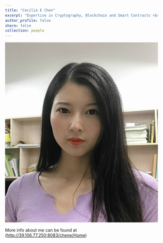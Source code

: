 ```yaml
---
title: "Cecilia E Chen"
excerpt: "Expertise in Cryptography, Blockchain and Smart Contracts <br/><img src='/images/profile.jpg' style='height: 10%; width: 10%; object-fit: contain' alt='Avatar' class='avatar'/>"
author_profile: false
share: false
collection: people
---
```


<img src="/images/profile.jpg" alt="Avatar" class="avatar"/>


More info about me can be found at (http://39.106.77.250:8083/chene/Home)
